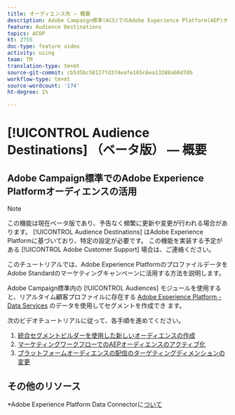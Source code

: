 ```yaml
---
title: オーディエンス先 — 概要
description: Adobe Campaign標準(ACS)でのAdobe Experience Platform(AEP)オーディエンスの活用
feature: Audience Destinations
topics: ACOP
kt: 2755
doc-type: feature video
activity: using
team: TM
translation-type: tm+mt
source-git-commit: cb5d5bc58137fd374eafe165c6ea13288a60d7db
workflow-type: tm+mt
source-wordcount: '174'
ht-degree: 1%

---
```



# [!UICONTROL Audience Destinations] （ベータ版） — 概要

## Adobe Campaign標準でのAdobe Experience Platformオーディエンスの活用

>[!NOTE]
>
>この機能は現在ベータ版であり、予告なく頻繁に更新や変更が行われる場合があります。 [!UICONTROL Audience Destinations] はAdobe Experience Platformに基づいており、特定の設定が必要です。
>この機能を実装する予定がある [!UICONTROL Adobe Customer Support] 場合は、ご連絡ください。


このチュートリアルでは、Adobe Experience PlatformのプロファイルデータをAdobe Standardのマーケティングキャンペーンに活用する方法を説明します。

Adobe Campaign標準内の [!UICONTROL Audiences] モジュールを使用すると、リアルタイム顧客プロファイルに存在する [Adobe Experience Platform - Data Services](https://www.adobe.io/apis/experienceplatform/home/services.html) のデータを使用してセグメントを作成でき [](https://docs.adobe.com/content/help/en/platform-learn/tutorials/profiles/understanding-the-real-time-customer-profile.html)ます。

次のビデオチュートリアルに従って、各手順を進めてください。

1. [統合セグメントビルダーを使用した新しいオーディエンスの作成](/help/profiles-and-audiences/audience-destinations/creating-audiences-using-segment-builder.md)
2. [マーケティングワークフローでのAEPオーディエンスのアクティブ化](/help/profiles-and-audiences/audience-destinations/activating-aep-audiences.md)
3. [プラットフォームオーディエンスの配信のターゲティングディメンションの変更](/help/profiles-and-audiences/audience-destinations/changing-targeting-dimension.md)

## その他のリソース

*Adobe Experience Platform Data Connectorに[ついて](/help/administrating/adobe-experience-platform-data-connector/understanding-the-adobe-experience-platform-data-connector.md)

